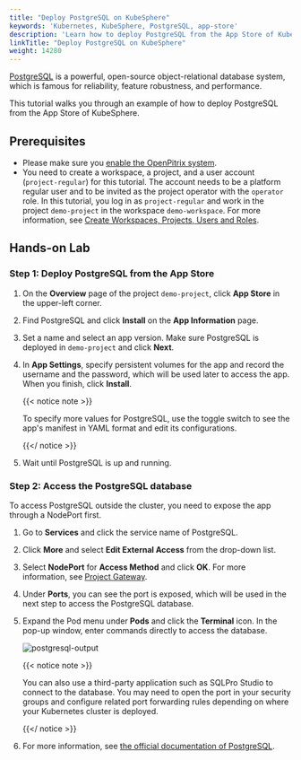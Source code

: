```yaml
---
title: "Deploy PostgreSQL on KubeSphere"
keywords: 'Kubernetes, KubeSphere, PostgreSQL, app-store'
description: 'Learn how to deploy PostgreSQL from the App Store of KubeSphere and access its service.'
linkTitle: "Deploy PostgreSQL on KubeSphere"
weight: 14280
---
```


[PostgreSQL](https://www.postgresql.org/) is a powerful, open-source object-relational database system, which is famous for reliability, feature robustness, and performance.

This tutorial walks you through an example of how to deploy PostgreSQL from the App Store of KubeSphere.

## Prerequisites

- Please make sure you [enable the OpenPitrix system](../../../pluggable-components/app-store/).
- You need to create a workspace, a project, and a user account (`project-regular`) for this tutorial. The account needs to be a platform regular user and to be invited as the project operator with the `operator` role. In this tutorial, you log in as `project-regular` and work in the project `demo-project` in the workspace `demo-workspace`. For more information, see [Create Workspaces, Projects, Users and Roles](../../../quick-start/create-workspace-and-project/).

## Hands-on Lab

### Step 1: Deploy PostgreSQL from the App Store

1. On the **Overview** page of the project `demo-project`, click **App Store** in the upper-left corner.

2. Find PostgreSQL and click **Install** on the **App Information** page.

3. Set a name and select an app version. Make sure PostgreSQL is deployed in `demo-project` and click **Next**.

4. In **App Settings**, specify persistent volumes for the app and record the username and the password, which will be used later to access the app. When you finish, click **Install**.

   {{< notice note >}} 

   To specify more values for PostgreSQL, use the toggle switch to see the app's manifest in YAML format and edit its configurations.

   {{</ notice >}} 

5. Wait until PostgreSQL is up and running.

### Step 2: Access the PostgreSQL database

To access PostgreSQL outside the cluster, you need to expose the app through a NodePort first.

1. Go to **Services** and click the service name of PostgreSQL.

2. Click **More** and select **Edit External Access** from the drop-down list.

3. Select **NodePort** for **Access Method** and click **OK**. For more information, see [Project Gateway](../../../project-administration/project-gateway/).

4. Under **Ports**, you can see the port is exposed, which will be used in the next step to access the PostgreSQL database.

5. Expand the Pod menu under **Pods** and click the **Terminal** icon. In the pop-up window, enter commands directly to access the database.

   ![postgresql-output](/images/docs/appstore/built-in-apps/postgresql-app/postgresql-output.png)

   {{< notice note >}}

   You can also use a third-party application such as SQLPro Studio to connect to the database. You may need to open the port in your security groups and configure related port forwarding rules depending on where your Kubernetes cluster is deployed.

   {{</ notice >}} 

6. For more information, see [the official documentation of PostgreSQL](https://www.postgresql.org/docs/).
